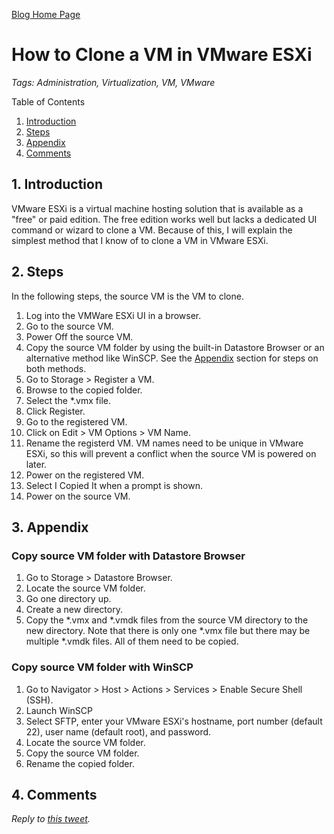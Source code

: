 [Blog Home Page](../../README.md)

# How to Clone a VM in VMware ESXi

_Tags: Administration, Virtualization, VM, VMware_

Table of Contents
1. [Introduction](#introduction)
2. [Steps](#steps)
3. [Appendix](#appendix)
4. [Comments](#comments)

##  1. <a name='introduction'></a>Introduction

VMware ESXi is a virtual machine hosting solution that is available as a "free" or paid edition. The free edition works well but lacks a dedicated UI command or wizard to clone a VM. Because of this, I will explain the simplest method that I know of to clone a VM in VMware ESXi.

## 2. <a name='steps'></a>Steps

In the following steps, the source VM is the VM to clone.

1. Log into the VMWare ESXi UI in a browser.
2. Go to the source VM.
3. Power Off the source VM.
4. Copy the source VM folder by using the built-in Datastore Browser or an alternative method like WinSCP. See the [Appendix](#appendix) section for steps on both methods.
5. Go to Storage > Register a VM.
6. Browse to the copied folder.
7. Select the *.vmx file.
8. Click Register.
9. Go to the registered VM.
10. Click on Edit > VM Options > VM Name.
11. Rename the registerd VM. VM names need to be unique in VMware ESXi, so this will prevent a conflict when the source VM is powered on later.
12. Power on the registered VM.
13. Select I Copied It when a prompt is shown.
14. Power on the source VM.

## 3. <a name='appendix'></a>Appendix

### Copy source VM folder with Datastore Browser

1. Go to Storage > Datastore Browser.
2. Locate the source VM folder.
3. Go one directory up.
4. Create a new directory.
5. Copy the *.vmx and *.vmdk files from the source VM directory to the new directory. Note that there is only one *.vmx file but there may be multiple *.vmdk files. All of them need to be copied.

### Copy source VM folder with WinSCP

1. Go to Navigator > Host > Actions > Services > Enable Secure Shell (SSH).
2. Launch WinSCP
3. Select SFTP, enter your VMware ESXi's hostname, port number (default 22), user name (default root), and password.
4. Locate the source VM folder.
5. Copy the source VM folder.
6. Rename the copied folder.

## 4. <a name='comments'></a>Comments

_Reply to [this tweet]()._
